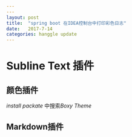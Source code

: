 ```yaml
---
---
layout: post
title:  "spring boot 在IDEA控制台中打印彩色日志"
date:   2017-7-14 
categories: hanggle update
---
```


# Subline Text 插件

## 颜色插件

*install packate* 中搜索*Boxy Theme*

## Markdown插件